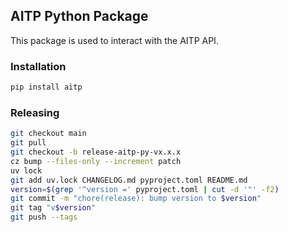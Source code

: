 ## AITP Python Package

This package is used to interact with the AITP API.

### Installation

```bash
pip install aitp
```

### Releasing

```bash
git checkout main
git pull
git checkout -b release-aitp-py-vx.x.x
cz bump --files-only --increment patch
uv lock
git add uv.lock CHANGELOG.md pyproject.toml README.md
version=$(grep '^version =' pyproject.toml | cut -d '"' -f2)
git commit -m "chore(release): bump version to $version"
git tag "v$version"
git push --tags
```
